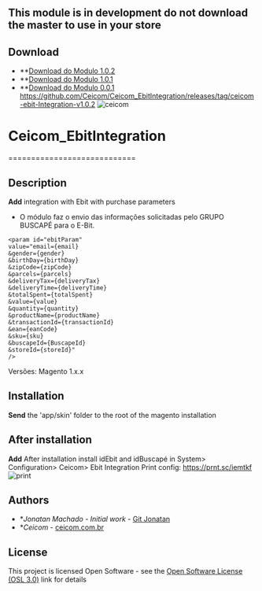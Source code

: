 ## This module is in development do not download the master to use in your store	

## Download	
* **[Download do Modulo 1.0.2](https://github.com/Ceicom/Ceicom_EbitIntegration/releases/tag/ceicom-ebit-Integration-v1.0.2)
* **[Download do Modulo 1.0.1](https://github.com/Ceicom/Ceicom_EbitIntegration/releases/tag/ceicom-ebit-Integration-v1.0.1)
* **[Download do Modulo 0.0.1](https://github.com/Ceicom/Ceicom_EbitIntegration/releases/tag/ceicom-ebit-integration-v0.0.1)
https://github.com/Ceicom/Ceicom_EbitIntegration/releases/tag/ceicom-ebit-Integration-v1.0.2
![ceicom](http://www.ceicom.com.br/img/logo.png?v=1.0)

# Ceicom_EbitIntegration
============================

## Description

**Add** integration with Ebit with purchase parameters

- O módulo faz o envio das informações solicitadas pelo GRUPO BUSCAPÉ para o E-Bit.
```
<param id="ebitParam" 
value="email={email}
&gender={gender}
&birthDay={birthDay}
&zipCode={zipCode}
&parcels={parcels}
&deliveryTax={deliveryTax}
&deliveryTime={deliveryTime}
&totalSpent={totalSpent}
&value={value}
&quantity={quantity}
&productName={productName}
&transactionId={transactionId}
&ean={eanCode}
&sku={sku}
&buscapeId={BuscapeId}
&storeId={storeId}"
/>
```

Versões: Magento 1.x.x

## Installation

**Send** the 'app/skin' folder to the root of the magento installation

## After installation

**Add** After installation install idEbit and idBuscapé in
System> Configuration> Ceicom> Ebit Integration
Print config:
https://prnt.sc/iemtkf
![print](https://image.prntscr.com/image/Hf9fj3pNR-iuadiVHTVT3Q.png)


## Authors

* **Jonatan Machado* - *Initial work* - [Git Jonatan](https://github.com/jonatanaxe)
* **Ceicom* - [ceicom.com.br](http://www.ceicom.com.br/)

## License

This project is licensed Open Software - see the [Open Software License (OSL 3.0)](http://opensource.org/licenses/osl-3.0.php) link for details
